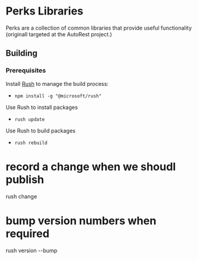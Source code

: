 # Perks Libraries

Perks are a collection of common libraries that provide useful functionality (originall targeted at the AutoRest project.)

## Building

### Prerequisites
Install [Rush](https://rushjs.io/pages/intro/welcome/) to manage the build process:
 - `npm install -g "@microsoft/rush" `

Use Rush to install packages
 - `rush update`

Use Rush to build packages
 - `rush rebuild`



# record a change when we shoudl publish
rush change

# bump version numbers when required
rush version --bump

#
